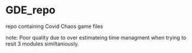 # GDE_repo

repo containing Covid Chaos game files





note: Poor quality due to over estimateing time managment when trying to resit 3 modules similtaniously.
